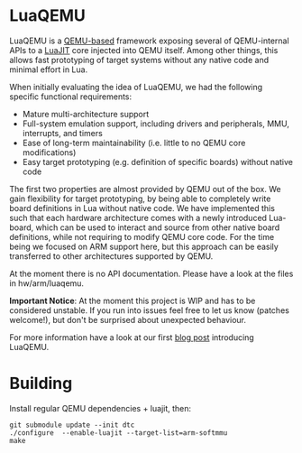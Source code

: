 LuaQEMU
=======

LuaQEMU is a [QEMU-based](http://www.qemu.org/) framework exposing several of QEMU-internal APIs to a [LuaJIT](http://luajit.org/) core injected into QEMU itself. Among other things, this allows fast prototyping of target systems without any native code and minimal effort in Lua.

When initially evaluating the idea of LuaQEMU, we had the following specific functional requirements:

  * Mature multi-architecture support
  * Full-system emulation support, including drivers and peripherals, MMU, interrupts, and timers
  * Ease of long-term maintainability (i.e. little to no QEMU core modifications)
  * Easy target prototyping (e.g. definition of specific boards) without native code

The first two properties are almost provided by QEMU out of the box. We gain flexibility for target prototyping, by being able to completely write board definitions in Lua without native code. We have implemented this such that each hardware architecture comes with a newly introduced Lua-board, which can be used to interact and source from other native board definitions, while not requiring to modify QEMU core code. For the time being we focused on ARM support here, but this approach can be easily transferred to other architectures supported by QEMU.

At the moment there is no API documentation. Please have a look at the files in hw/arm/luaqemu.

**Important Notice**: At the moment this project is WIP and has to be considered unstable. If you run into issues feel free to let us know (patches welcome!), but don't be surprised about unexpected behaviour.

For more information have a look at our first [blog post](https://comsecuris.com/blog/posts/luaqemu_bcm_wifi/) introducing LuaQEMU.

Building
========

Install regular QEMU dependencies + luajit, then:

```
git submodule update --init dtc
./configure  --enable-luajit --target-list=arm-softmmu
make
```
